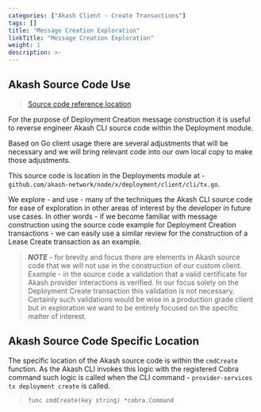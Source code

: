 ```yaml
---
categories: ["Akash Client - Create Transactions"]
tags: []
title: "Message Creation Exploration"
linkTitle: "Message Creation Exploration"
weight: 1
description: >-
---
```


## Akash Source Code Use

> [Source code reference location](https://github.com/akash-network/node/blob/master/x/deployment/client/cli/tx.go)

For the purpose of Deployment Creation message construction it is useful to reverse engineer Akash CLI source code within the Deployment module.&#x20;

Based on Go client usage there are several adjustments that will be necessary and we will bring relevant code into our own local copy to make those adjustments.

This source code is location in the Deployments module at - `github.com/akash-network/node/x/deployment/client/cli/tx.go`.

We explore - and use - many of the techniques the Akash CLI source code for ease of exploration in other areas of interest by the developer in future use cases.  In other words - if we become familiar with message construction using the source code example for Deployment Creation transactions - we can easily use a similar review for the construction of a Lease Create transaction as an example.

> _**NOTE**_ - for brevity and focus there are elements in Akash source code that we will not use in the construction of our custom client.  Example - in the source code a validation that a valid certificate for Akash provider interactions is verified.  In our focus solely on the Deployment Create transaction this validation is not necessary.  Certainly such validations would be wise in a production grade client but in exploration we want to be entirely focused on the specific matter of interest.

## Akash Source Code Specific Location

The specific location of the Akash source code is within the `cmdCreate` function.  As the Akash CLI invokes this logic with the registered Cobra command such logic is called when the CLI command - `provider-services tx deployment create` is called.

> `func cmdCreate(key string) *cobra.Command`